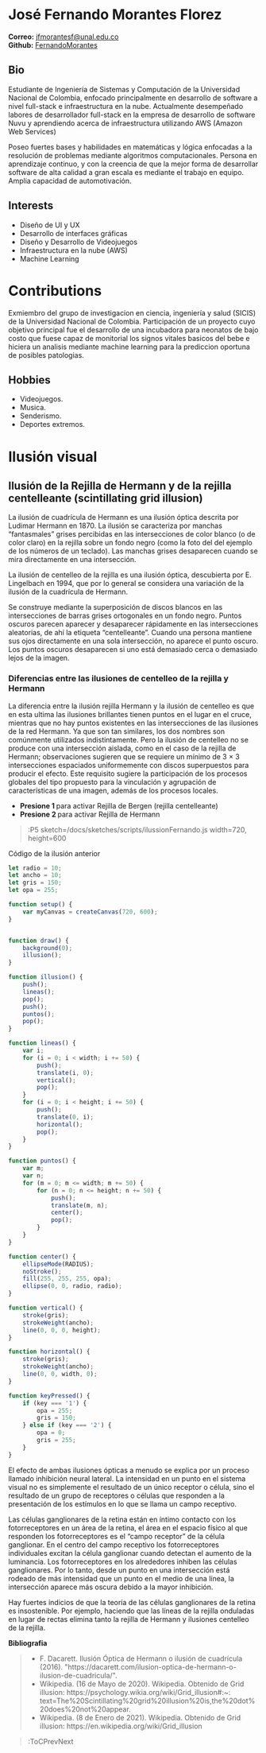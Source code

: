 # José Fernando Morantes Florez

<b>Correo:</b> <a href="mailto:jfmorantesf@unal.edu.co">jfmorantesf@unal.edu.co</a> <br>
<b>Github:</b> <a href="https://github.com/FernandoMorantes">FernandoMorantes</a><br>

## Bio

Estudiante de Ingeniería de Sistemas y Computación de la Universidad Nacional de Colombia, enfocado principalmente en desarrollo de software a nivel full-stack e infraestructura en la nube. Actualmente desempeñado labores de desarrollador full-stack en la empresa de desarrollo de software Nuvu y aprendiendo acerca de infraestructura utilizando AWS (Amazon Web Services)

Poseo fuertes bases y habilidades en matemáticas y lógica enfocadas a la resolución de problemas mediante algoritmos computacionales. Persona en aprendizaje continuo, y con la creencia de que la mejor forma de desarrollar software de alta calidad a gran escala es mediante el trabajo en equipo. Amplia capacidad de automotivación.

## Interests

<ul>
  <li>Diseño de UI y UX </li>
  <li>Desarrollo de interfaces gráficas</li>
  <li>Diseño y Desarrollo de Videojuegos</li>
  <li>Infraestructura en la nube (AWS)</li>
  <li>Machine Learning</li>
</ul>

# Contributions

Exmiembro del grupo de investigacion en ciencia, ingeniería y salud (SICIS) de la Universidad Nacional de Colombia. Participación de un proyecto cuyo objetivo principal fue el desarrollo de una incubadora para neonatos de bajo costo que fuese capaz de monitorial los signos vitales basicos del bebe e hiciera un analisis mediante machine learning para la prediccion oportuna de posibles patologias.

## Hobbies

<ul>
  <li>Videojuegos.</li>
  <li>Musica.</li>
  <li>Senderismo.</li>
  <li>Deportes extremos.</li>
</ul>

# Ilusión visual 
## Ilusión de la Rejilla de Hermann y de la rejilla centelleante (scintillating grid illusion)

La ilusión de cuadrícula de Hermann es una ilusión óptica descrita por Ludimar Hermann en 1870. La ilusión se caracteriza por manchas “fantasmales” grises percibidas en las intersecciones de color blanco (o de color claro) en la rejilla sobre un fondo negro (como la foto del del ejemplo de los números de un teclado). Las manchas grises desaparecen cuando se mira directamente en una intersección.

La ilusión de centelleo de la rejilla es una ilusión óptica, descubierta por E. Lingelbach en 1994, que por lo general se considera una variación de la ilusión de la cuadrícula de Hermann.

Se construye mediante la superposición de discos blancos en las intersecciones de barras grises ortogonales en un fondo negro. Puntos oscuros parecen aparecer y desaparecer rápidamente en las intersecciones aleatorias, de ahí la etiqueta “centelleante”. Cuando una persona mantiene sus ojos directamente en una sola intersección, no aparece el punto oscuro. Los puntos oscuros desaparecen si uno está demasiado cerca o demasiado lejos de la imagen.

### Diferencias entre las ilusiones de centelleo de la rejilla y Hermann

La diferencia entre la ilusión rejilla Hermann y la ilusión de centelleo es que en esta ultima las ilusiones brillantes tienen puntos en el lugar en el cruce, mientras que no hay puntos existentes en las intersecciones de las ilusiones de la red Hermann. Ya que son tan similares, los dos nombres son comúnmente utilizados indistintamente. Pero la ilusión de centelleo no se produce con una intersección aislada, como en el caso de la rejilla de Hermann; observaciones sugieren que se requiere un mínimo de 3 × 3 intersecciones espaciados uniformemente con discos superpuestos para producir el efecto. Este requisito sugiere la participación de los procesos globales del tipo propuesto para la vinculación y agrupación de características de una imagen, además de los procesos locales.

<ul>
  <li><b>Presione 1 </b>para activar Rejilla de Bergen (rejilla centelleante) </li>
  <li><b>Presione 2 </b>para activar Rejilla de Hermann  </li>
</ul>

> :P5 sketch=/docs/sketches/scripts/ilussionFernando.js width=720, height=600

Código de la ilusión anterior 

```js
let radio = 10;
let ancho = 10;
let gris = 150;
let opa = 255;

function setup() {
    var myCanvas = createCanvas(720, 600);
}


function draw() {
    background(0);
    illusion();
}

function illusion() {
    push();
    lineas();
    pop();
    push();
    puntos();
    pop();
}

function lineas() {
    var i;
    for (i = 0; i < width; i += 50) {
        push();
        translate(i, 0);
        vertical();
        pop();
    }
    for (i = 0; i < height; i += 50) {
        push();
        translate(0, i);
        horizontal();
        pop();
    }
}

function puntos() {
    var m;
    var n;
    for (m = 0; m <= width; m += 50) {
        for (n = 0; n <= height; n += 50) {
            push();
            translate(m, n);
            center();
            pop();
        }
    }
}

function center() {
    ellipseMode(RADIUS);
    noStroke();
    fill(255, 255, 255, opa);
    ellipse(0, 0, radio, radio);
}

function vertical() {
    stroke(gris);
    strokeWeight(ancho);
    line(0, 0, 0, height);
}

function horizontal() {
    stroke(gris);
    strokeWeight(ancho);
    line(0, 0, width, 0);
}

function keyPressed() {
    if (key === '1') {
        opa = 255;
        gris = 150;
    } else if (key === '2') {
        opa = 0;
        gris = 255;
    }
}
```

El efecto de ambas ilusiones ópticas a menudo se explica por un proceso llamado inhibición neural lateral. La intensidad en un punto en el sistema visual no es simplemente el resultado de un único receptor o célula, sino el resultado de un grupo de receptores o células que responden a la presentación de los estímulos en lo que se llama un campo receptivo.

Las células ganglionares de la retina están en íntimo contacto con los fotorreceptores en un área de la retina, el área en el espacio físico al que responden los fotorreceptores es el “campo receptor” de la célula ganglionar. En el centro del campo receptivo los fotorreceptores individuales excitan la célula ganglionar cuando detectan el aumento de la luminancia. Los fotorreceptores en los alrededores inhiben las células ganglionares. Por lo tanto, desde un punto en una intersección está rodeado de más intensidad que un punto en el medio de una línea, la intersección aparece más oscura debido a la mayor inhibición.

Hay fuertes indicios de que la teoría de las células ganglionares de la retina es insostenible. Por ejemplo, haciendo que las líneas de la rejilla onduladas en lugar de rectas elimina tanto la rejilla de Hermann y ilusiones centelleo de la rejilla.

<b>Bibliografia</b>
<blockquote>
<ul>
  <li>F. Dacarett. Ilusión Óptica de Hermann o ilusión de cuadrícula (2016). "https://dacarett.com/ilusion-optica-de-hermann-o-ilusion-de-cuadricula/".  </li>
  <li>Wikipedia. (16 de Mayo de 2020). Wikipedia. Obtenido de Grid illusion: https://psychology.wikia.org/wiki/Grid_illusion#:~: text=The%20Scintillating%20grid%20illusion%20is,the%20dot%20does%20not%20appear.</li>
  <li>Wikipedia. (8 de Enero de 2021). Wikipedia. Obtenido de Grid illusion: https://en.wikipedia.org/wiki/Grid_illusion</li>
</ul>
</blockquote>

> :ToCPrevNext